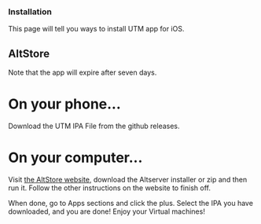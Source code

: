 ### Installation
This page will tell you ways to install UTM app for iOS.
## AltStore

Note that the app will expire after seven days.

# On your phone...
Download the UTM IPA File from the github releases.

# On your computer...
Visit [the AltStore website](https://altstore.io), download the Altserver installer or zip and then run it. Follow the other instructions on the website to finish off.



When done, go to Apps sections and click the plus.
Select the IPA you have downloaded, and you are done! Enjoy your Virtual machines!
